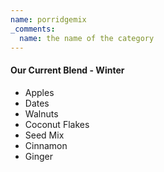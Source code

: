 ```yaml
---
name: porridgemix
_comments:
  name: the name of the category
---
```


#### Our Current Blend - Winter

* Apples
* Dates
* Walnuts
* Coconut Flakes
* Seed Mix
* Cinnamon
* Ginger

